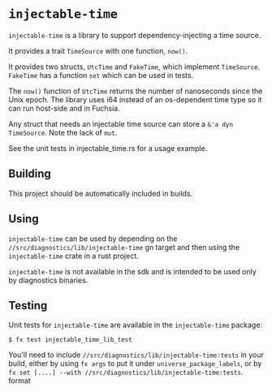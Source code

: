 # `injectable-time`

`injectable-time` is a library to support dependency-injecting a time source.

It provides a trait `TimeSource` with one function, `now()`.

It provides two structs, `UtcTime` and `FakeTime`, which implement
`TimeSource`. `FakeTime` has a function `set` which can be used in tests.

The `now()` function of `UtcTime` returns the number of nanoseconds since
the Unix epoch. The library uses i64 instead of an os-dependent time type so
it can run host-side and in Fuchsia.

Any struct that needs an injectable time source can store a
`&'a dyn TimeSource`. Note the lack of `mut`.

See the unit tests in injectable_time.rs for a usage example.

## Building

This project should be automatically included in builds.

## Using

`injectable-time` can be used by depending on the
`//src/diagnostics/lib/injectable-time` gn target and then using
the `injectable-time` crate in a rust project.

`injectable-time` is not available in the sdk and is intended to be used only by
diagnostics binaries.

## Testing

Unit tests for `injectable-time` are available in the
`injectable-time` package:

```
$ fx test injectable_time_lib_test
```

You'll need to include `//src/diagnostics/lib/injectable-time:tests` in your
build, either by using `fx args` to put it under `universe_package_labels`, or
by `fx set [....] --with //src/diagnostics/lib/injectable-time:tests`.
format
